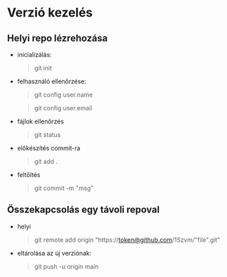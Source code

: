 # Verzió kezelés

## Helyi repo lézrehozása

 - inicializálás:
    > git init
 - felhasználó ellenőrzése:
    >git config user.name

    >git config user.email
 - fájlok ellenőrzés
    >git status
 - előkészítés commit-ra
    >git add .
 - feltőltés
    > git commit -m "msg"

## Összekapcsolás egy távoli repoval

 - helyi 
    >git remote add origin "https://token@github.com/1Szvm/"file".git"

 - eltárolása az új verziónak:

    >git push -u origin main